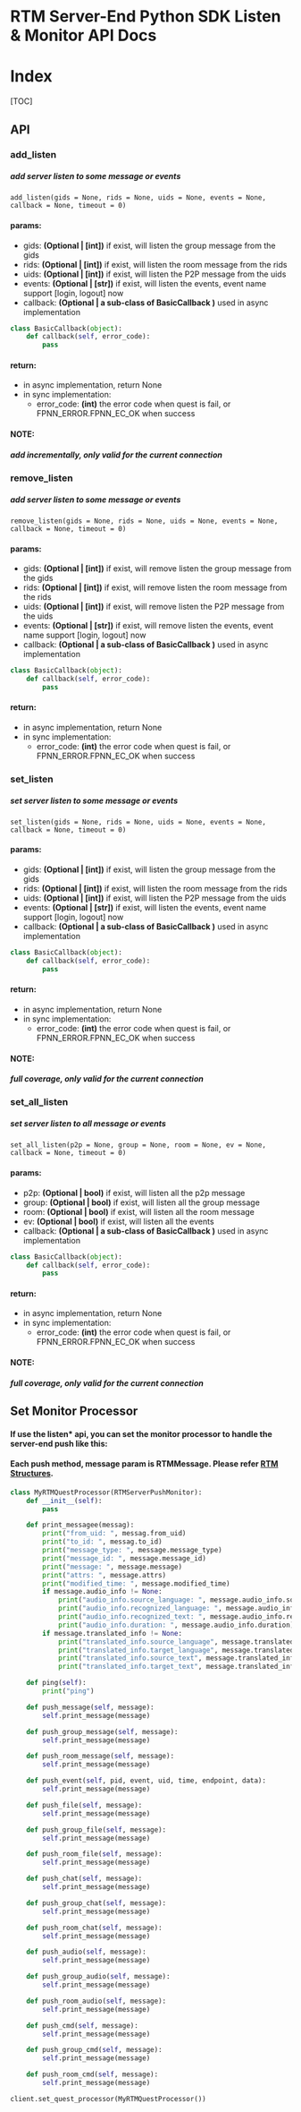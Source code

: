 # RTM Server-End Python SDK Listen & Monitor API Docs

# Index

[TOC]

## API

### add_listen

##### add server listen to some message or events

```
add_listen(gids = None, rids = None, uids = None, events = None, callback = None, timeout = 0)
```

#### params:

* gids: **(Optional | [int])**  if exist, will listen the group message from the gids
* rids: **(Optional | [int])**  if exist, will listen the room message from the rids
* uids: **(Optional | [int])**  if exist, will listen the P2P message from the uids
* events: **(Optional | [str])**  if exist, will listen the events, event name support [login, logout] now
* callback: **(Optional | a sub-class of BasicCallback )**  used in async implementation

```python
class BasicCallback(object):
    def callback(self, error_code):
        pass
```

#### return:

* in async implementation, return None
* in sync implementation:
  * error_code:  **(int)**   the error code when quest is fail, or FPNN_ERROR.FPNN_EC_OK when success

#### NOTE:

##### add incrementally, only valid for the current connection



### remove_listen

##### add server listen to some message or events

```
remove_listen(gids = None, rids = None, uids = None, events = None, callback = None, timeout = 0)
```

#### params:

* gids: **(Optional | [int])**  if exist, will remove listen the group message from the gids
* rids: **(Optional | [int])**  if exist, will remove listen the room message from the rids
* uids: **(Optional | [int])**  if exist, will remove listen the P2P message from the uids
* events: **(Optional | [str])**  if exist, will remove listen the events, event name support [login, logout] now
* callback: **(Optional | a sub-class of BasicCallback )**  used in async implementation

```python
class BasicCallback(object):
    def callback(self, error_code):
        pass
```

#### return:

* in async implementation, return None
* in sync implementation:
  * error_code:  **(int)**   the error code when quest is fail, or FPNN_ERROR.FPNN_EC_OK when success



### set_listen

##### set server listen to some message or events

```
set_listen(gids = None, rids = None, uids = None, events = None, callback = None, timeout = 0)
```

#### params:

* gids: **(Optional | [int])**  if exist, will listen the group message from the gids
* rids: **(Optional | [int])**  if exist, will listen the room message from the rids
* uids: **(Optional | [int])**  if exist, will listen the P2P message from the uids
* events: **(Optional | [str])**  if exist, will listen the events, event name support [login, logout] now
* callback: **(Optional | a sub-class of BasicCallback )**  used in async implementation

```python
class BasicCallback(object):
    def callback(self, error_code):
        pass
```

#### return:

* in async implementation, return None
* in sync implementation:
  * error_code:  **(int)**   the error code when quest is fail, or FPNN_ERROR.FPNN_EC_OK when success

#### NOTE:

##### full coverage, only valid for the current connection



### set_all_listen

##### set server listen to all message or events

```
set_all_listen(p2p = None, group = None, room = None, ev = None, callback = None, timeout = 0)
```

#### params:

* p2p: **(Optional | bool)**  if exist, will listen all the p2p message
* group: **(Optional | bool)**  if exist, will listen all the group message
* room: **(Optional | bool)**  if exist, will listen all the room message
* ev: **(Optional | bool)**  if exist, will listen all the events
* callback: **(Optional | a sub-class of BasicCallback )**  used in async implementation

```python
class BasicCallback(object):
    def callback(self, error_code):
        pass
```

#### return:

* in async implementation, return None
* in sync implementation:
  * error_code:  **(int)**   the error code when quest is fail, or FPNN_ERROR.FPNN_EC_OK when success

#### NOTE:

##### full coverage, only valid for the current connection



## Set Monitor Processor

#### If use the listen* api, you can set the monitor processor to handle the server-end push like this:

#### Each push method, message param is RTMMessage. Please refer [RTM Structures](Structures.md#RTMMessage).

```python
class MyRTMQuestProcessor(RTMServerPushMonitor):
    def __init__(self):
        pass

    def print_messagee(messag):
        print("from_uid: ", messag.from_uid)
        print("to_id: ", messag.to_id)
        print("message_type: ", message.message_type)
        print("message_id: ", message.message_id)
        print("message: ", message.message)
        print("attrs: ", message.attrs)
        print("modified_time: ", message.modified_time)
        if message.audio_info != None:
            print("audio_info.source_language: ", message.audio_info.source_language)
            print("audio_info.recognized_language: ", message.audio_info.recognized_language)
            print("audio_info.recognized_text: ", message.audio_info.recognized_text)
            print("audio_info.duration: ", message.audio_info.duration)
        if message.translated_info != None:
            print("translated_info.source_language", message.translated_info.source_language)
            print("translated_info.target_language", message.translated_info.target_language)
            print("translated_info.source_text", message.translated_info.source_text)
            print("translated_info.target_text", message.translated_info.target_text)

    def ping(self):
        print("ping")

    def push_message(self, message):
        self.print_message(message)

    def push_group_message(self, message):
        self.print_message(message)

    def push_room_message(self, message):
        self.print_message(message)

    def push_event(self, pid, event, uid, time, endpoint, data):
        self.print_message(message)

    def push_file(self, message):
        self.print_message(message)

    def push_group_file(self, message):
        self.print_message(message)

    def push_room_file(self, message):
        self.print_message(message)

    def push_chat(self, message):
        self.print_message(message)

    def push_group_chat(self, message):
        self.print_message(message)

    def push_room_chat(self, message):
        self.print_message(message)

    def push_audio(self, message):
        self.print_message(message)

    def push_group_audio(self, message):
        self.print_message(message)

    def push_room_audio(self, message):
        self.print_message(message)

    def push_cmd(self, message):
        self.print_message(message)

    def push_group_cmd(self, message):
        self.print_message(message)

    def push_room_cmd(self, message):
        self.print_message(message)

client.set_quest_processor(MyRTMQuestProcessor())
```

